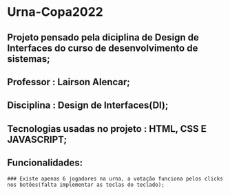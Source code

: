 # Urna-Copa2022

## Projeto pensado pela diciplina de Design de Interfaces do curso de desenvolvimento de sistemas;
## Professor : Lairson Alencar;
## Disciplina : Design de Interfaces(DI);

## Tecnologias usadas no projeto : HTML, CSS E JAVASCRIPT;

## Funcionalidades:
    
    ### Existe apenas 6 jogadores na urna, a votação funciona pelos clicks nos botões(falta implementar as teclas do teclado);
